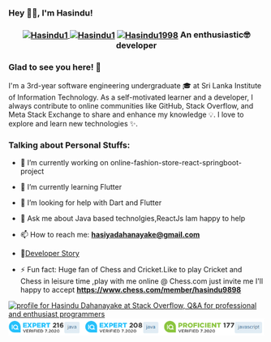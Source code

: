 ### Hey 👋🏽, I'm Hasindu!



<h3 align="center"><a href=https://stackoverflow.com/users/12547954/hasindu-dahanayake?tab=profile target="blank"><img align="center" src=https://cdn.jsdelivr.net/npm/simple-icons@3.0.1/icons/stackoverflow.svg alt="Hasindu1" height="20" width="20" />
<a href=https://meta.stackexchange.com/users/751179/hasindu-dahanayake target="blank"><img align="center" src=https://cdn.jsdelivr.net/npm/simple-icons@3.0.1/icons/stackexchange.svg alt="Hasindu1" height="20" width="20" /></a> <a href=https://www.hackerrank.com/Hasindu1998><img align="center" src=https://cdn.jsdelivr.net/npm/simple-icons@3.0.1/icons/hackerrank.svg alt="Hasindu1998" height="20" width="20" /></a> An 
enthusiastic🤓 developer </h3>

### Glad to see you here! 🤩 

I'm a 3rd-year software engineering undergraduate 🎓  at Sri Lanka Institute of Information Technology. As a self-motivated learner and a developer, I always contribute to online communities like GitHub, Stack Overflow, and Meta Stack Exchange to share and enhance my knowledge 💡. I love to explore and learn new technologies ✨. 




### Talking about Personal Stuffs:

- 🔭 I’m currently working on online-fashion-store-react-springboot-project

- 🌱 I’m currently learning Flutter

- 🤔 I’m looking for help with Dart and Flutter

- 💬 Ask me about Java based technolgies,ReactJs Iam happy to help

- 📫 How to reach me: **hasiyadahanayake@gmail.com**

- 📝[Developer Story](https://stackoverflow.com/story/hasindudahanayake)

- ⚡ Fun fact: Huge fan of Chess and Cricket.Like to play Cricket and Chess in leisure time ,play with me online @ Chess.com just invite me I'll happy to accept **https://www.chess.com/member/hasindu9898**

 <a href="https://stackoverflow.com/users/12547954/hasindu-dahanayake?tab=profile"><img src="https://stackoverflow.com/users/flair/12547954.png?theme=dark" width="208" height="58" alt="profile for Hasindu Dahanayake at Stack Overflow, Q&amp;A for professional and enthusiast programmers" title="profile for Hasindu Dahanayake at Stack Overflow, Q&amp;A for professional and enthusiast programmers"></a> <a href="https://stackoverflow.com/story/hasindudahanayake"><img src="https://raw.githubusercontent.com/Hasindu1/Hasindu1/master/Pluralsight IQ/results.PNG"></a> 
